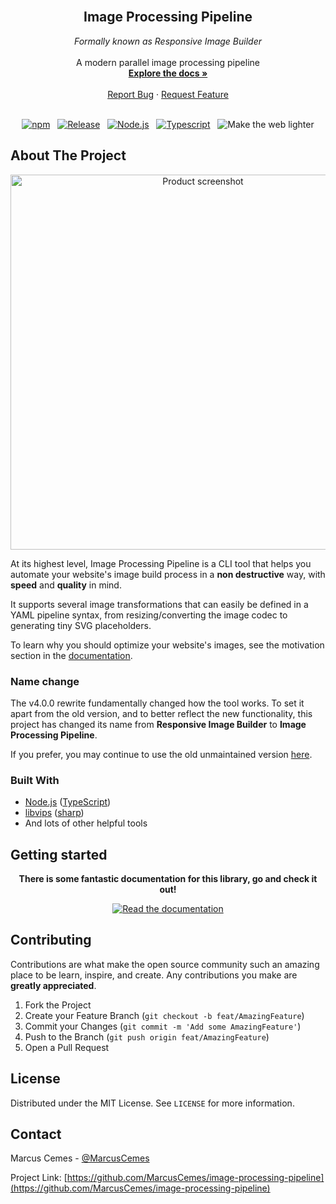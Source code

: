 <!-- PROJECT LOGO -->
<br />
<div align="center">

  <!--
  <a href="https://github.com/MarcusCemes/image-processing-pipeline">
    <img src="images/logo.png" alt="Logo" width="80" height="80">
  </a>

  <h3 align="center">Image Processing Pipeline</h3>
  -->

  <h2 align="center">Image Processing Pipeline</h2>
  <i align="center">Formally known as Responsive Image Builder</i>

  <div align="center">
    <br />
    <span align="center">A modern parallel image processing pipeline</span>
    <br />
    <a href="https://marcus-cemes.gitbook.io/image-processing-pipeline/" align="center"><strong>Explore the docs »</strong></a>
    <br />
    <br />
    <span  align="center">
      <a href="https://github.com/MarcusCemes/image-processing-pipeline/issues">Report Bug</a>
      ·
      <a href="https://github.com/MarcusCemes/image-processing-pipeline/issues">Request Feature</a>
    </span>
    <br />
    <br />
  </div>

[![npm][badge-npm]][link-npm]&nbsp;&nbsp;
[![Release][badge-release]][link-release]&nbsp;&nbsp;
[![Node.js][badge-node]][link-node]&nbsp;&nbsp;
[![Typescript][badge-typescript]][link-typescript]&nbsp;&nbsp;
![Make the web lighter][badge-lighter]

</div>

<!-- ABOUT THE PROJECT -->

## About The Project

<div align="center">
  <img width="600" alt="Product screenshot" src="https://gistcdn.githack.com/MarcusCemes/9b4a3bbfefdae55e435d5fc98d3df062/raw/2499e76d587db2d5d65466b10c7f8432b11e720a/responsive-image-builder-demo-2.svg" alt="An example of usage">
</div>

At its highest level, Image Processing Pipeline is a CLI tool that helps you automate your website's image build process in a **non destructive** way, with **speed** and **quality** in mind.

It supports several image transformations that can easily be defined in a YAML pipeline syntax, from resizing/converting the image codec to generating tiny SVG placeholders.

To learn why you should optimize your website's images, see the motivation section in the [documentation][link-docs].

### Name change

The v4.0.0 rewrite fundamentally changed how the tool works. To set it apart from the old version, and to better reflect the new functionality, this project has changed its name from **Responsive Image Builder** to **Image Processing Pipeline**.

If you prefer, you may continue to use the old unmaintained version [here][link-legacy].

### Built With

- [Node.js](https://nodejs.org/en/) ([TypeScript][link-typescript])
- [libvips](https://github.com/libvips/libvips) ([sharp][link-sharp])
- And lots of other helpful tools

## Getting started

<div align="center">

**There is some fantastic documentation for this library, go and check it out!**

[![Read the documentation][badge-docs]][link-docs]

</div>

<!-- CONTRIBUTING -->

## Contributing

Contributions are what make the open source community such an amazing place to be learn, inspire, and create. Any contributions you make are **greatly appreciated**.

1. Fork the Project
2. Create your Feature Branch (`git checkout -b feat/AmazingFeature`)
3. Commit your Changes (`git commit -m 'Add some AmazingFeature'`)
4. Push to the Branch (`git push origin feat/AmazingFeature`)
5. Open a Pull Request

<!-- LICENSE -->

## License

Distributed under the MIT License. See `LICENSE` for more information.

<!-- CONTACT -->

## Contact

Marcus Cemes - [@MarcusCemes](https://twitter.com/MarcusCemes)

Project Link: [https://github.com/MarcusCemes/image-processing-pipeline](https://github.com/MarcusCemes/image-processing-pipeline)

<!-- BADGES -->

[badge-npm]: https://img.shields.io/badge/npm-CB3837.svg?style=for-the-badge&logo=npm
[badge-release]: https://img.shields.io/github/release/MarcusCemes/image-processing-pipeline.svg?style=for-the-badge&color=FF851B
[badge-travis]: https://img.shields.io/badge/Travis_CI--FFDC00.svg?style=for-the-badge&logo=travis
[badge-node]: https://img.shields.io/badge/Node.js--339933.svg?style=for-the-badge&logo=node.js
[badge-typescript]: https://img.shields.io/badge/Typescript--0074D9.svg?style=for-the-badge&logo=typescript
[badge-lighter]: https://img.shields.io/badge/Make_the_web-lighter-7FDBFF.svg?style=for-the-badge
[badge-docs]: https://img.shields.io/badge/Documentation--007ACC.svg?style=for-the-badge&logo=read-the-docs

<!-- LINKS -->

[link-npm]: https://www.npmjs.com/org/ipp
[link-release]: https://github.com/MarcusCemes/image-processing-pipeline/releases/latest
[link-node]: https://nodejs.org
[link-typescript]: https://www.typescriptlang.org
[link-docs]: https://marcus-cemes.gitbook.io/image-processing-pipeline/
[link-legacy]: https://github.com/MarcusCemes/image-processing-pipeline/tree/legacy
[link-sharp]:https://github.com/lovell/sharp